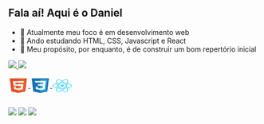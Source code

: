 ## Fala aí! Aqui é o Daniel

- 👀 Atualmente meu foco é em desenvolvimento web
- 🌱 Ando estudando HTML, CSS, Javascript e React
- 💞️ Meu propósito, por enquanto, é de construir um bom repertório inicial

<div>
  <a href="https://github.com/DanielRezez">
  <img height="130cm" src="https://github-readme-stats.vercel.app/api?username=DanielRezez&show_icons=true&theme=dracula&include_all_commits=true&cont_private=true"/>
  <img height="130cm" src="https://github-readme-stats.vercel.app/api/top-langs/?username=DanielRezez&layout=compact&langs_count=16&theme=dracula"/>
</div>

<div style="display: inline_block"><br>
  <img align="center" alt="Daniel-HTML" height="30" width="40" src="https://raw.githubusercontent.com/devicons/devicon/master/icons/html5/html5-original.svg">
  <img align="center" alt="Daniel-CSS" height="30" width="40" src="https://raw.githubusercontent.com/devicons/devicon/master/icons/css3/css3-original.svg">
  <img align="center" alt="Daniel-React" height="30" width="40" src="https://raw.githubusercontent.com/devicons/devicon/master/icons/react/react-original.svg">
</div>
  
  ##
 
<div> 
  <a href="https://www.linkedin.com/in/daniel-rezez-293740207/" target="_blank"><img src="https://img.shields.io/badge/-LinkedIn-%230077B5?style=for-the-badge&logo=linkedin&logoColor=white" target="_blank"></a>
  <a href = "mailto:danielrezez@gmail.com"><img src="https://img.shields.io/badge/-Gmail-%23333?style=for-the-badge&logo=gmail&logoColor=white" target="_blank"></a>
  <a href="https://www.instagram.com/daniel.rezes/" target="_blank"><img src="https://img.shields.io/badge/-Instagram-%23E4405F?style=for-the-badge&logo=instagram&logoColor=white" target="_blank"></a>

<!---
DanielRezez/DanielRezez is a ✨ special ✨ repository because its `README.md` (this file) appears on your GitHub profile.
You can click the Preview link to take a look at your changes.
--->
